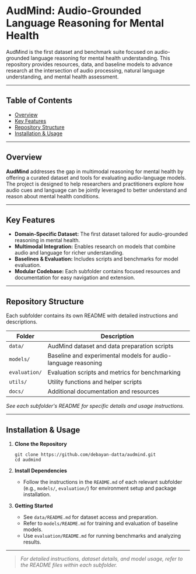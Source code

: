 # AudMind: Audio-Grounded Language Reasoning for Mental Health

AudMind is the first dataset and benchmark suite focused on audio-grounded language reasoning for mental health understanding. This repository provides resources, data, and baseline models to advance research at the intersection of audio processing, natural language understanding, and mental health assessment.

---

## Table of Contents

- [Overview](#overview)
- [Key Features](#key-features)
- [Repository Structure](#repository-structure)
- [Installation & Usage](#installation--usage)

---

## Overview

**AudMind** addresses the gap in multimodal reasoning for mental health by offering a curated dataset and tools for evaluating audio-language models. The project is designed to help researchers and practitioners explore how audio cues and language can be jointly leveraged to better understand and reason about mental health conditions.

---

## Key Features

- **Domain-Specific Dataset:** The first dataset tailored for audio-grounded reasoning in mental health.
- **Multimodal Integration:** Enables research on models that combine audio and language for richer understanding.
- **Baselines & Evaluation:** Includes scripts and benchmarks for model evaluation.
- **Modular Codebase:** Each subfolder contains focused resources and documentation for easy navigation and extension.

---

## Repository Structure

Each subfolder contains its own README with detailed instructions and descriptions.

| Folder         | Description                                                  |
|----------------|-------------------------------------------------------------|
| `data/`        | AudMind dataset and data preparation scripts                |
| `models/`      | Baseline and experimental models for audio-language reasoning|
| `evaluation/`  | Evaluation scripts and metrics for benchmarking             |
| `utils/`       | Utility functions and helper scripts                        |
| `docs/`        | Additional documentation and resources                      |

*See each subfolder's README for specific details and usage instructions.*

---

## Installation & Usage

1. **Clone the Repository**
    ```
    git clone https://github.com/debayan-datta/audmind.git
    cd audmind
    ```

2. **Install Dependencies**
    - Follow the instructions in the `README.md` of each relevant subfolder (e.g., `models/`, `evaluation/`) for environment setup and package installation.

3. **Getting Started**
    - See `data/README.md` for dataset access and preparation.
    - Refer to `models/README.md` for training and evaluation of baseline models.
    - Use `evaluation/README.md` for running benchmarks and analyzing results.

---

> *For detailed instructions, dataset details, and model usage, refer to the README files within each subfolder.*

